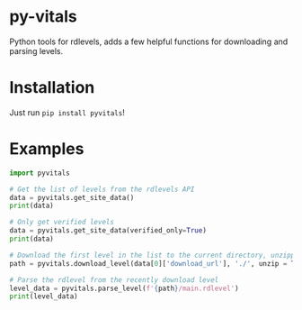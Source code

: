 # py-vitals

Python tools for rdlevels, adds a few helpful functions for downloading and parsing levels.

# Installation

Just run `pip install pyvitals`!

# Examples

```python
import pyvitals

# Get the list of levels from the rdlevels API
data = pyvitals.get_site_data()
print(data)

# Only get verified levels
data = pyvitals.get_site_data(verified_only=True)
print(data)

# Download the first level in the list to the current directory, unzipping it in the process
path = pyvitals.download_level(data[0]['download_url'], './', unzip = True)

# Parse the rdlevel from the recently download level
level_data = pyvitals.parse_level(f'{path}/main.rdlevel')
print(level_data)
```
